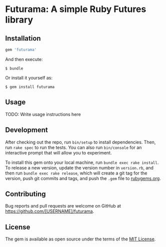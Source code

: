 # Futurama: A simple Ruby Futures library

## Installation

```ruby
gem 'futurama'
```

And then execute:

    $ bundle

Or install it yourself as:

    $ gem install futurama

## Usage

TODO: Write usage instructions here

## Development

After checking out the repo, run `bin/setup` to install dependencies. Then, run `rake spec` to run the tests. You can also run `bin/console` for an interactive prompt that will allow you to experiment.

To install this gem onto your local machine, run `bundle exec rake install`. To release a new version, update the version number in `version.rb`, and then run `bundle exec rake release`, which will create a git tag for the version, push git commits and tags, and push the `.gem` file to [rubygems.org](https://rubygems.org).

## Contributing

Bug reports and pull requests are welcome on GitHub at https://github.com/[USERNAME]/futurama.


## License

The gem is available as open source under the terms of the [MIT License](http://opensource.org/licenses/MIT).

